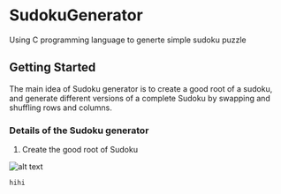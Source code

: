 # SudokuGenerator

Using C programming language to generte simple sudoku puzzle 

## Getting Started

The main idea of Sudoku generator is to create a good root of a sudoku, and generate different versions of a complete Sudoku by swapping and shuffling rows and columns.

### Details of the Sudoku generator

1. Create the good root of Sudoku

![alt text](https://github.com/wing9413/CProgramming-SudokuGenerator/blob/master/Others/rootOfSudoku.jpg)

```
hihi
